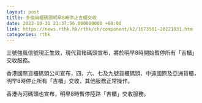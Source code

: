 ```yaml
---
layout: post
title: 多個貨櫃碼頭明早8時停止吉櫃交收
date: 2022-10-31 21:37:56.000000000 +08:00
link: https://news.rthk.hk/rthk/ch/component/k2/1673561-20221031.htm
categories: rthk
---
```


三號強風信號現正生效，現代貨箱碼頭宣布，將於明早8時開始暫停所有「吉櫃」交收服務。

香港國際貨櫃碼頭公司宣布，四、六、七及九號貨櫃碼頭、中遠國際及亞洲貨櫃，明早8時停止所有「吉櫃」交收，其他服務正常操作。

香港內河碼頭也宣布，明早8時暫停陸路「吉櫃」交收服務。
